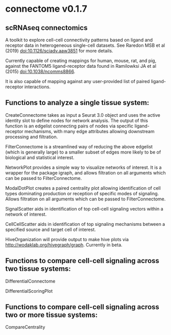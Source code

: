 # connectome v0.1.7

## scRNAseq connectomics

A toolkit to explore cell-cell connectivity patterns based on ligand and receptor data in heterogeneous single-cell datasets. See Raredon MSB et al (2019) <doi:10.1126/sciadv.aaw3851> for more details.

Currently capable of creating mappings for human, mouse, rat, and pig, against the FANTOM5 ligand-receptor data found in Ramilowksi JA et al (2015) <doi:10.1038/ncomms8866>.

It is also capable of mapping against any user-provided list of paired ligand-receptor interactions.

## Functions to analyze a single tissue system:

CreateConnectome takes as input a Seurat 3.0 object and uses the active identity slot to define nodes for network analysis. The output of this function is an edgelist connecting pairs of nodes via specific ligand-receptor mechanisms, with many edge attributes allowing downstream processing and filtration.

FilterConnectome is a streamlined way of reducing the above edgelist (which is generally large) to a smaller subset of edges more likely to be of biological and statistical interest.

NetworkPlot provides a simple way to visualize networks of interest.  It is a wrapper for the package igraph, and allows filtration on all arguments which can be passed to FilterConnectome.

ModalDotPlot creates a paired centrality plot allowing identification of cell types dominating production or reception of specific modes of signaling. Allows filtration on all arguments which can be passed to FilterConnectome.

SignalScatter aids in identification of top cell-cell signaling vectors within a network of interest.

CellCellScatter aids in identification of top signaling mechanisms between a specified source and target cell of interest.

HiveOrganization will provide output to make hive plots via http://wodaklab.org/hivegraph/graph. Currently in beta.

## Functions to compare cell-cell signaling across two tissue systems:

DifferentialConnectome

DifferentialScoringPlot

## Functions to compare cell-cell signaling across two or more tissue systems:

CompareCentrality
